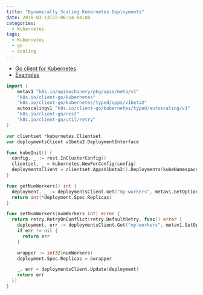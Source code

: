 ```yaml
---
title: "Dynamically Scaling Kubernetes Deployments"
date: 2018-03-13T22:06:14-04:00
categories:
  - Kubernetes
tags:
  - Kubernetes
  - go
  - scaling
---
```


- [Go client for Kubernetes](https://github.com/kubernetes/client-go)
- [Examples](https://github.com/kubernetes/client-go/tree/d6f3ab164c2f1710a3bb75f57f2306884492bd1b/examples)


```go
import (
    metav1 "k8s.io/apimachinery/pkg/apis/meta/v1"
    "k8s.io/client-go/kubernetes"
    "k8s.io/client-go/kubernetes/typed/apps/v1beta2"
    autoscalingv1 "k8s.io/client-go/kubernetes/typed/autoscaling/v1"
    "k8s.io/client-go/rest"
    "k8s.io/client-go/util/retry"
)

var clientset *kubernetes.Clientset
var deploymentsClient v1beta2.DeploymentInterface

func kubeInit() {
  config, _ := rest.InClusterConfig()
  clientset, _ = kubernetes.NewForConfig(config)
  deploymentsClient = clientset.AppsV1beta2().Deployments(kubeNamespace)
}

func getNumWorkers() int {
  deployment, _ := deploymentsClient.Get("my-workers", metav1.GetOptions{})
  return int(*deployment.Spec.Replicas)
}

func setNumWorkers(numWorkers int) error {
  return retry.RetryOnConflict(retry.DefaultRetry, func() error {
    deployment, err := deploymentsClient.Get("my-workers", metav1.GetOptions{})
    if err != nil {
      return err
    }

    wrapper := int32(numWorkers)
    deployment.Spec.Replicas = &wrapper

    _, err = deploymentsClient.Update(deployment)
    return err
  })
}
```
